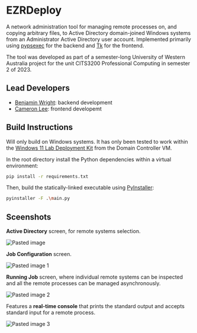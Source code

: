 # EZRDeploy

A network administration tool for managing remote processes on, and copying arbitrary files, to Active Directory domain-joined Windows systems from an Administrator Active Directory user account.
Implemented primarily using [pypsexec](https://github.com/jborean93/pypsexec) for the backend and [Tk](https://docs.python.org/3/library/tkinter.html)
for the frontend.

The tool was developed as part of a semester-long University of Western Australia project for the unit CITS3200 Professional Computing in semester 2 of 2023.

## Lead Developers

- [Benjamin Wright](https://github.com/altwright): backend development
- [Cameron Lee](https://github.com/CameronLee02): frontend developemt

## Build Instructions

Will only build on Windows systems. It has only been tested to work within the [Windows 11 Lab Deployment Kit](https://info.microsoft.com/ww-landing-windows-11-office-365-lab-kit.html) from the Domain Controller VM.

In the root directory install the Python dependencies within a virtual environment:

```sh
pip install -r requirements.txt
```

Then, build the statically-linked executable using [PyInstaller](https://pyinstaller.org/en/stable/):

```sh
pyinstaller -F .\main.py
```

## Sceenshots

**Active Directory** screen, for remote systems selection.

![Pasted image](https://github.com/altwright/ezrdeploy/assets/110673989/16972ff5-8c27-49bc-84ef-bed51fdb2bc6)

**Job Configuration** screen.

![Pasted image 1](https://github.com/altwright/ezrdeploy/assets/110673989/50e30f7a-47db-4933-b2a0-e3217ca848aa)

**Running Job** screen, where individual remote systems can be inspected and all the remote processes can be managed asynchronously.

![Pasted image 2](https://github.com/altwright/ezrdeploy/assets/110673989/7acaffc5-b5aa-46e5-bd10-f56adb7028ea)

Features a **real-time console** that prints the standard output and accepts standard input for a remote process.

![Pasted image 3](https://github.com/altwright/ezrdeploy/assets/110673989/5da814d5-48c9-4240-a293-77ad9434e84e)
